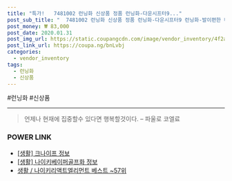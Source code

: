 ```yaml
--- 
title: "특가!   7481002 런닝화 신상품 정품 런닝화-다운시프터9..." 
post_sub_title: "  7481002 런닝화 신상품 정품 런닝화-다운시프터9 런닝화-발이편한 나이키" 
post_money: ₩ 83,000 
post_date: 2020.01.31 
post_img_url: https://static.coupangcdn.com/image/vendor_inventory/4f2a/2e8b6d12155a5887d004c2457b9243f71486f39eede32be25667821eda4b.jpg 
post_link_url: https://coupa.ng/bnLvbj 
categories: 
  - vendor_inventory 
tags: 
  - 런닝화 
  - 신상품 
--- 
```

  #런닝화 #신상품 
<hr> 

> 언제나 현재에 집중할수 있다면 행복할것이다. – 파울로 코엘료 


### POWER LINK

* <a href="https://blog.naver.com/santokki14/221771563641" target="_blank"> [생활] 크나이프 정보 </a>
* <a href="https://blog.naver.com/sakai111/221759183489" target="_blank"> [생활] 나이키베이퍼골프화 정보 </a>
* <a href="https://blog.naver.com/santokki14/221779543731" target="_blank">생활 / 나이키리액트엘리먼트 베스트 ~57위</a>

